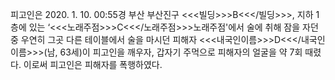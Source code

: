 피고인은 2020. 1. 10. 00:55경 부산 부산진구 <<<빌딩>>>B<<</빌딩>>>, 지하 1층에 있는 ‘<<<노래주점>>>C<<</노래주점>>>노래주점'에서 술에 취해 잠을 자던 중 우연히 그곳 다른 테이블에서 술을 마시던 피해자 <<<내국인이름>>>D<<</내국인이름>>>(남, 63세)이 피고인을 깨우자, 갑자기 주먹으로 피해자의 얼굴을 약 7회 때렸다.
이로써 피고인은 피해자를 폭행하였다.
